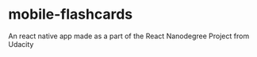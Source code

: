 # mobile-flashcards
An react native app made as a part of the React Nanodegree Project from Udacity
